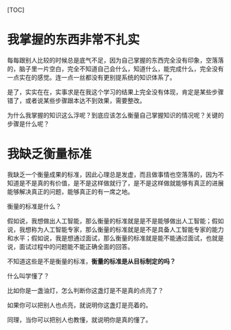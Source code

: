 [TOC]

# 我掌握的东西非常不扎实

每每跟别人比较的时候总是底气不足，因为自己掌握的东西完全没有印象，空落落的，脑子里一片空白，完全不知道自己会什么，知道什么，能完成什么，完全没有一点实在的感觉。连一点一丝都没有更别提系统的知识体系了。

是了，实实在在，实事求是在我这个学习的结果上完全没有体现，肯定是某些步骤错了，或者说某些步骤跟本达不到效果，需要整改。

为什么我掌握的知识这么浮呢？到底应该怎么衡量自己掌握知识的情况呢？关键的步骤是什么呢？

# 我缺乏衡量标准

我缺乏一个衡量成果的标准，因此心理总是发虚，而且做事情也空落落的，因为不知道是不是真的有价值，是不是这样做就行了，是不是这样做就能够有真正的进展能够解决真正的问题，能够真正的有一席之地。

衡量的标准是什么？

假如说，我想做出人工智能，那么衡量的标准就是是不是能够做出人工智能；假如说，我想称为人工智能专家，那么衡量的标准就是是不是具备人工智能专家的能力和水平；假如说，我是想通过面试，那么衡量的标准就是能不能通过面试，也就是说，面试过程中的问题能不能正确全面的回答。

不知道这些是不是衡量的标准，**衡量的标准是从目标制定的吗？**



什么叫学懂了？

比如你是一盏油灯，怎么判断你这盏灯是不是真的点亮了？

如果你可以把别人也点亮，就说明你这盏灯是亮着的。

同理，当你可以把别人也教懂，就说明你是真的懂了。
